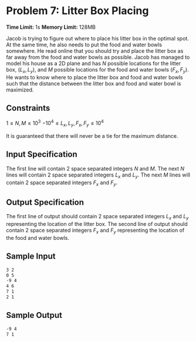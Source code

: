 # Problem 7: Litter Box Placing

**Time Limit:** 1s
**Memory Limit:** 128MB

Jacob is trying to figure out where to place his litter box in the optimal spot. At the same time, he also needs to put the food and water bowls somewhere. He read online that you should try and place the litter box as far away from the food and water bowls as possible. Jacob has managed to model his house as a 2D plane and has $N$ possible locations for the litter box, $(L_x, L_y)$, and $M$ possible locations for the food and water bowls $(F_x, F_y)$. He wants to know where to place the litter box and food and water bowls such that the distance between the litter box and food and water bowl is maximized.

## Constraints

$1 \leq N, M \leq 10^3$
$-10^4 \leq L_x, L_y, F_x, F_y \leq 10^4$

It is guaranteed that there will never be a tie for the maximum distance.

## Input Specification

The first line will contain 2 space separated integers $N$ and $M$. The next $N$ lines will contain 2 space separated integers $L_x$ and $L_y$. The next $M$ lines will contain 2 space separated integers $F_x$ and $F_y$.

## Output Specification

The first line of output should contain 2 space separated integers $L_x$ and $L_y$ representing the location of the litter box. The second line of output should contain 2 space separated integers $F_x$ and $F_y$ representing the location of the food and water bowls.

## Sample Input

```txt
3 2
0 5
-9 4 
4 6
7 1
2 1
```

## Sample Output

```txt
-9 4
7 1
```
